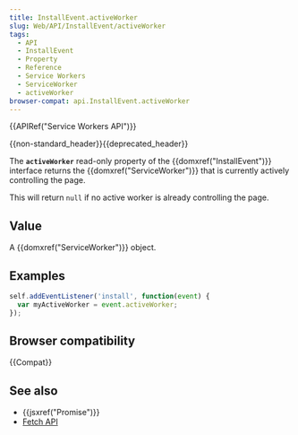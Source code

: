 ```yaml
---
title: InstallEvent.activeWorker
slug: Web/API/InstallEvent/activeWorker
tags:
  - API
  - InstallEvent
  - Property
  - Reference
  - Service Workers
  - ServiceWorker
  - activeWorker
browser-compat: api.InstallEvent.activeWorker
---
```


{{APIRef("Service Workers API")}}

{{non-standard_header}}{{deprecated_header}}

The **`activeWorker`** read-only property of the {{domxref("InstallEvent")}} interface returns the {{domxref("ServiceWorker")}} that is currently actively controlling the page.

This will return `null` if no active worker is already controlling the page.

## Value

A {{domxref("ServiceWorker")}} object.

## Examples

```js
self.addEventListener('install', function(event) {
  var myActiveWorker = event.activeWorker;
});
```

## Browser compatibility

{{Compat}}

## See also

- {{jsxref("Promise")}}
- [Fetch API](/en-US/docs/Web/API/Fetch_API)
